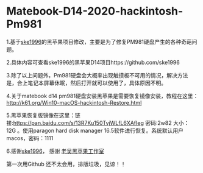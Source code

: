 # Matebook-D14-2020-hackintosh-Pm981

1.基于[ske1996](https://github.com/ske1996)的黑苹果项目修改，主要是为了修复PM981硬盘产生的各种奇葩问题。

2.具体内容可查看ske1996的黑苹果D14项目https://github.com/ske1996

3.除了以上问题外，Pm981硬盘会大概率出现触摸板不可用的情况，解决方法是，合上笔记本屏幕休眠，然后打开就可以使用了，具体原因不明。

4.关于matebook d14 pm981硬盘安装黑苹果是需要恢复镜像安装，教程在这里：http://k61.org/Win10-macOS-hackintosh-Restore.html

5.黑苹果恢复版镜像在这里：链接:https://pan.baidu.com/s/13R7Ku150TvjWLfL6XAfIeg 密码:2w82
大小：12G 。使用paragon hard disk manager 16.5软件进行恢复。系统默认用户macos，密码：1111

6.感谢[ske1996](https://github.com/ske1996)， 感谢 [老吴黑苹果工作室](http://k61.org)


第一次用Github 还不太会用，排版垃圾，见谅！！
